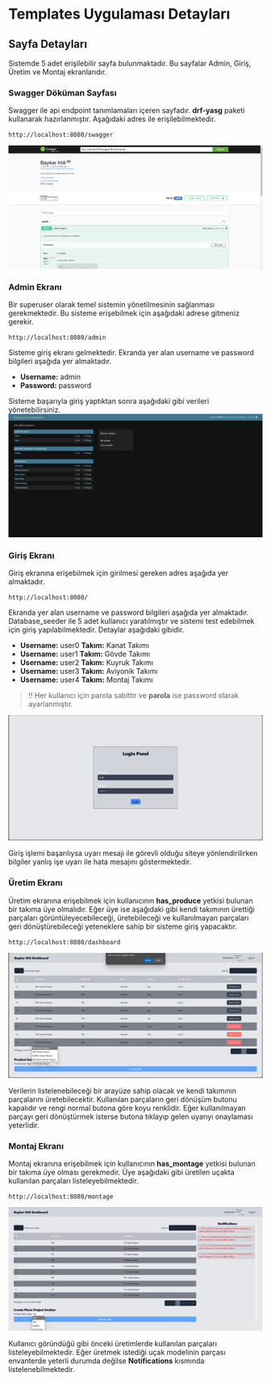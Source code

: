 # Templates Uygulaması Detayları

## Sayfa Detayları
Sistemde 5 adet erişilebilir sayfa bulunmaktadır. Bu sayfalar Admin, Giriş, Üretim ve Montaj ekranlarıdır.

### Swagger Döküman Sayfası
Swagger ile api endpoint tanımlamaları içeren sayfadır. __drf-yasg__ paketi kullanarak hazırlanmıştır. Aşağıdaki adres ile erişilebilmektedir.
```http request
http://localhost:8080/swagger
```
<img src="../resources/page-swagger.png" alt="page-swagger">

### Admin Ekranı

Bir superuser olarak temel sistemin yönetilmesinin sağlanması gerekmektedir. Bu sisteme erişebilmek için aşağıdaki adrese gitmeniz gerekir.
```http request
http://localhost:8080/admin
```

Sisteme giriş ekranı gelmektedir. Ekranda yer alan username ve password bilgileri aşağıda yer almaktadır.
- **Username:** admin
- **Password:** password

Sisteme başarıyla giriş yaptıktan sonra aşağıdaki gibi verileri yönetebilirsiniz.
<img src="../resources/page-admin.png">

### Giriş Ekranı

Giriş ekranına erişebilmek için girilmesi gereken adres aşağıda yer almaktadır.
```http request
http://localhost:8080/
```
Ekranda yer alan username ve password bilgileri aşağıda yer almaktadır. Database_seeder ile 5 adet kullanıcı yaratılmıştır ve sistemi test edebilmek için giriş yapılabilmektedir. Detaylar aşağıdaki gibidir.
- **Username:** user0 **Takım:** Kanat Takımı
- **Username:** user1 **Takım:** Gövde Takımı
- **Username:** user2 **Takım:** Kuyruk Takımı
- **Username:** user3 **Takım:** Aviyonik Takımı
- **Username:** user4 **Takım:** Montaj Takımı

> !! Her kullanıcı için parola sabittir ve **parola** ise password olarak ayarlanmıştır.

<img src="../resources/page-login.png" alt="page-login">

Giriş işlemi başarılıysa uyarı mesajı ile görevli olduğu siteye yönlendirilirken bilgiler yanlış işe uyarı ile hata mesajını göstermektedir.

### Üretim Ekranı

Üretim ekranına erişebilmek için kullanıcının __has_produce__ yetkisi bulunan bir takıma üye olmalıdır. Eğer üye ise aşağıdaki gibi kendi takımının ürettiği parçaları görüntüleyecebileceği, üretebileceği ve kullanılmayan parçaları geri dönüştürebileceği yeteneklere sahip bir sisteme giriş yapacaktır.
```http request
http://localhost:8080/dashboard
```
<img src="../resources/page-product-dashboard.png" alt="page-product">

Verilerin listelenebileceği bir arayüze sahip olacak ve kendi takımının parçalarını üretebilecektir. Kullanılan parçaların geri dönüşüm butonu kapalıdır ve rengi normal butona göre koyu renklidir. Eğer kullanılmayan parçayı geri dönüştürmek isterse butona tıklayıp gelen uyarıyı onaylaması yeterlidir.

### Montaj Ekranı

Montaj ekranına erişebilmek için kullanıcının __has_montage__ yetkisi bulunan bir takıma üye olması gerekmedir. Üye aşağıdaki gibi üretilen uçakta kullanılan parçaları listeleyebilmektedir. 
```http request
http://localhost:8080/montage
```
<img src="../resources/page-montage-dashboard.png" alt="page-montage">

Kullanıcı göründüğü gibi önceki üretimlerde kullanılan parçaları listeleyebilmektedir. Eğer üretmek istediği uçak modelinin parçası envanterde yeterli durumda değilse __Notifications__ kısmında listelenebilmektedir.
